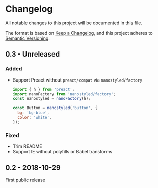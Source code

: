 # Changelog
All notable changes to this project will be documented in this file.

The format is based on [Keep a Changelog](https://keepachangelog.com/en/1.0.0/),
and this project adheres to [Semantic Versioning](https://semver.org/spec/v2.0.0.html).

## 0.3 - Unreleased

### Added
- Support Preact without `preact/compat` via `nanostyled/factory`
    ```javascript
    import { h } from 'preact';
    import nanoFactory from 'nanostyled/factory';
    const nanostyled = nanoFactory(h);

    const Button = nanostyled('button', {
      bg: 'bg-blue',
      color: 'white',
    });
    ```

### Fixed
- Trim README
- Support IE without polyfills or Babel transforms

## 0.2 - 2018-10-29
First public release
